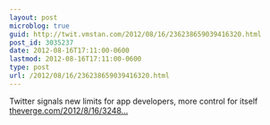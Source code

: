 ```yaml
---
layout: post
microblog: true
guid: http://twit.vmstan.com/2012/08/16/236238659039416320.html
post_id: 3035237
date: 2012-08-16T17:11:00-0600
lastmod: 2012-08-16T17:11:00-0600
type: post
url: /2012/08/16/236238659039416320.html
---
```

Twitter signals new limits for app developers, more control for itself <a href="http://www.theverge.com/2012/8/16/3248079/twitter-limits-app-developers-control">theverge.com/2012/8/16/3248…</a>
